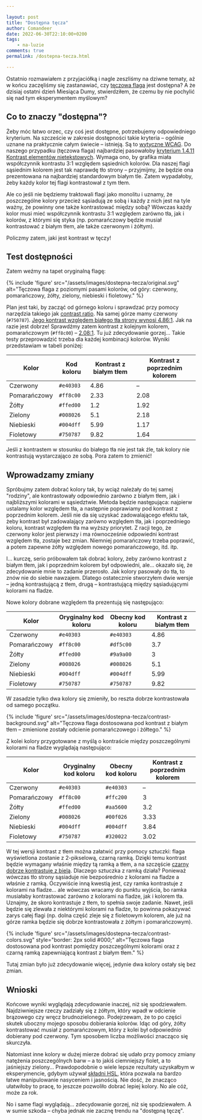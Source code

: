 ```yaml
---

layout: post
title: "Dostępna tęcza"
author: Comandeer
date: 2022-06-30T22:10:00+0200
tags:
    - na-luzie
comments: true
permalink: /dostepna-tecza.html

---
```


Ostatnio rozmawiałem z przyjaciółką i nagle zeszliśmy na dziwne tematy, aż w końcu zaczęliśmy się zastanawiać, czy [tęczowa flaga](https://pl.wikipedia.org/wiki/T%C4%99czowa_flaga_(ruch_LGBT)) jest dostępna? A że dzisiaj ostatni dzień Miesiąca Dumy, stwierdziłem, że czemu by nie pochylić się nad tym eksperymentem myślowym?

## Co to znaczy "dostępna"?

Żeby móc łatwo orzec, czy coś jest dostępne, potrzebujemy odpowiedniego kryterium. Na szczeście w zakresie dostępności takie kryteria – ogólnie uznane na praktycznie całym świecie – istnieją. Są to [wytyczne WCAG](https://wcag21.lepszyweb.pl/). Do naszego przypadku (tęczowa flaga) najbardziej pasowałoby [kryterium 1.4.11 Kontrast elementów nietekstowych](https://wcag21.lepszyweb.pl/#kontrast-elementow-nietekstowych). Wymaga ono, by grafika miała współczynnik kontrastu 3:1 względem sąsiednich kolorów. Dla naszej flagi sąsiednim kolorem jest tak naprawdę tło strony – przyjmijmy, że będzie ona prezentowana na najbardziej standardowym białym tle. Zatem wypadałoby, żeby każdy kolor tej flagi kontrastował z tym tłem.

Ale co jeśli nie będziemy traktowali flagi jako monolitu i uznamy, że poszczególne kolory przecież sąsiadują ze sobą i każdy z nich jest na tyle ważny, że powinny one także kontrastować między sobą? Wówczas każdy kolor musi mieć współczynnik kontrastu 3:1 względem zarówno tła, jak i kolorów, z którymi się styka (np. pomarańczowy będzie musiał kontrastować z białym tłem, ale także czerwonym i żółtym).

Policzmy zatem, jaki jest kontrast w tęczy!

## Test dostępności

Zatem weźmy na tapet oryginalną flagę:

{% include 'figure' src="/assets/images/dostepna-tecza/original.svg" alt="Tęczowa flaga z poziomymi pasami kolorów, od góry: czerwony, pomarańczowy, żółty, zielony, niebieski i fioletowy." %}

Plan jest taki, by zacząć od górnego koloru i sprawdzać przy pomocy narzędzia takiego jak [contrast ratio](https://contrast-ratio.com/). Na samej górze mamy czerwony (`#750787`). [Jego kontrast względem białego tła strony wynosi 4.86:1](https://contrast-ratio.com/#%23e40303-on-#fff). Jak na razie jest dobrze! Sprawdźmy zatem kontrast z kolejnym kolorem, pomarańczowym (`#ff8c00`) – [2.08:1](https://contrast-ratio.com/#%23e40303-on-%23ff8c00). Tu już zdecydowanie gorzej… Takie testy przeprowadzić trzeba dla każdej kombinacji kolorów. Wyniki przedstawiam w tabeli poniżej:

| Kolor        | Kod koloru | Kontrast z białym tłem | Kontrast z poprzednim kolorem |
| ------------ | ---------- | ---------------------- | ----------------------------- |
| Czerwony     | `#e40303`  | 4.86                   | –                             |
| Pomarańczowy | `#ff8c00`  | 2.33                   | 2.08                          |
| Żółty        | `#ffed00`  | 1.2                    | 1.92                          |
| Zielony      | `#008026`  | 5.1                    | 2.18                          |
| Niebieski    | `#004dff`  | 5.99                   | 1.17                          |
| Fioletowy    | `#750787`  | 9.82                   | 1.64                          |

Jeśli z kontrastem w stosunku do białego tła nie jest tak źle, tak kolory nie kontrastują wystarczająco ze sobą. Pora zatem to zmienić!

## Wprowadzamy zmiany

Spróbujmy zatem dobrać kolory tak, by wciąż należały do tej samej "rodziny", ale kontrastowały odpowiednio zarówno z białym tłem, jak i najbliższymi kolorami w sąsiedztwie. Metoda będzie następująca: najpierw ustalamy kolor względem tła, a następnie poprawiamy pod kontrast z poprzednim kolorem. Jeśli nie da się uzyskać zadowalającego efektu tak, żeby kontrast był zadowalający zarówno względem tła, jak i poprzedniego koloru, kontrast względem tła ma wyższy priorytet. Z racji tego, że czerwony kolor jest pierwszy i ma równocześnie odpowiedni kontrast względem tła, zostaje bez zmian. Niemniej pomarańczowy trzeba poprawić, a potem zapewne żółty względem nowego pomarańczowego, itd. itp.

I… kurczę, serio próbowałem tak dobrać kolory, żeby zarówno kontrast z białym tłem, jak i poprzednim kolorem był odpowiedni, ale… okazało się, że zdecydowanie mnie to zadanie przerosło. Jak kolory pasowały do tła, to znów nie do siebie nawzajem. Dlatego ostatecznie stworzyłem dwie wersje – jedną kontrastującą z tłem, drugą – kontrastującą między sąsiadującymi kolorami na fladze.

Nowe kolory dobrane względem tła prezentują się następująco:

| Kolor        | Oryginalny kod koloru | Obecny kod koloru | Kontrast z białym tłem |
| ------------ | --------------------- | ----------------- | ---------------------- |
| Czerwony     | `#e40303`             | `#e40303`         | 4.86                   |
| Pomarańczowy | `#ff8c00`             | `#df5c00`         | 3.7                    |
| Żółty        | `#ffed00`             | `#9a9a00`         | 3                      |
| Zielony      | `#008026`             | `#008026`         | 5.1                    |
| Niebieski    | `#004dff`             | `#004dff`         | 5.99                   |
| Fioletowy    | `#750787`             | `#750787`         | 9.82                   |

W zasadzie tylko dwa kolory się zmieniły, bo reszta dobrze kontrastowała od samego początku.

{% include 'figure' src="/assets/images/dostepna-tecza/contrast-background.svg" alt="Tęczowa flaga dostosowana pod kontrast z białym tłem – zmienione zostały odcienie pomarańczowego i żółtego." %}

Z kolei kolory przygotowane z myślą o kontraście między poszczególnymi kolorami na fladze wyglądają następująco:

| Kolor        | Oryginalny kod koloru | Obecny kod koloru | Kontrast z poprzednim kolorem |
| ------------ | --------------------- | ----------------- | ----------------------------- |
| Czerwony     | `#e40303`             | `#e40303`         | –                             |
| Pomarańczowy | `#ff8c00`             | `#ffc200`         | 3                             |
| Żółty        | `#ffed00`             | `#aa5600`         | 3.2                           |
| Zielony      | `#008026`             | `#00f026`         | 3.33                          |
| Niebieski    | `#004dff`             | `#004dff`         | 3.84                          |
| Fioletowy    | `#750787`             | `#320022`         | 3.02                          |

W tej wersji kontrast z tłem można załatwić przy pomocy sztuczki: flaga wyświetlona zostanie z 2-pikselową, czarną ramką. Dzięki temu kontrast będzie wymagany właśnie między tą ramką a tłem, a na szczęście [czarny dobrze kontrastuje z bielą](https://contrast-ratio.com/#%23000-on-%23fff). Dlaczego sztuczka z ramką działa? Ponieważ wówczas tło strony sąsiaduje nie bezpośrednio z kolorami na fladze a właśnie z ramką. Oczywiście inną kwestią jest, czy ramka kontrastuje z kolorami na fladze… ale wówczas wracamy do punktu wyjścia, bo ramka musiałaby kontrastować zarówno z kolorami na fladze, jak i kolorem tła. Uznajmy, że skoro kontrastuje z tłem, to spełnia swoje zadanie. Nawet, jeśli będzie się zlewała z niektórymi kolorami na fladze, to powinna pokazywać zarys całej flagi (np. dolna część zleje się z fioletowym kolorem, ale już na górze ramka będzie się dobrze kontrastowała z żółtym i pomarańczowym).

{% include 'figure' src="/assets/images/dostepna-tecza/contrast-colors.svg" style="border: 2px solid #000;" alt="Tęczowa flaga dostosowana pod kontrast pomiędzy poszczególnymi kolorami oraz z czarną ramką zapewniającą kontrast z białym tłem." %}

Tutaj zmian było już zdecydowanie więcej, jedynie dwa kolory ostały się bez zmian.

## Wnioski

Końcowe wyniki wyglądają zdecydowanie inaczej, niż się spodziewałem. Najdziwniejsze rzeczy zadziały się z żółtym, który wpadł w odcienie brązowego czy wręcz brudnozielonego. Podejrzewam, że to po części skutek uboczny mojego sposobu dobierania kolorów. Idąc od góry, żółty kontrastować musiał z pomarańczowym, który z kolei był odpowiednio dobierany pod czerwony. Tym sposobem liczba możliwości znacząco się skurczyła.

Natomiast inne kolory w dużej mierze dobrać się udało przy pomocy zmiany natężenia poszczególnych barw – a to jakiś ciemniejszy fiolet, a to jaśniejszy zielony… Prawdopodobnie o wiele lepsze rezultaty uzyskałbym w eksperymencie, gdybym używał [składni HSL](https://www.smashingmagazine.com/2021/07/hsl-colors-css/), która pozwala na bardzo łatwe manipulowanie nasyceniem i jasnością. Nie dość, że znacząco ułatwiłoby to pracę, to jeszcze pozwoliło dobrać lepiej kolory. No ale cóż, może za rok.

No i same flagi wyglądają… zdecydowanie gorzej, niż się spodziewałem. A w sumie szkoda – chyba jednak nie zacznę trendu na "dostępną tęczę".
